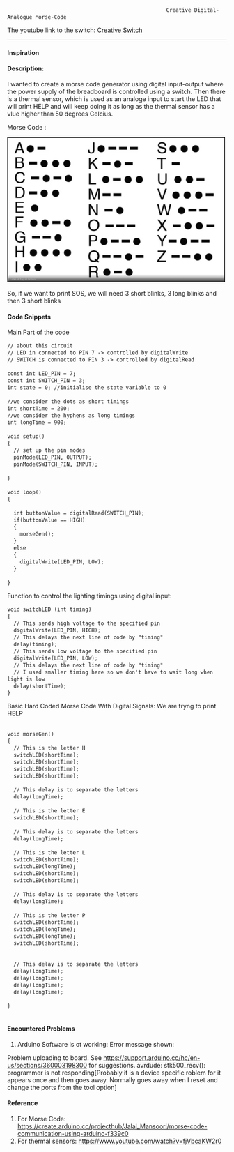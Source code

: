 



                                                       Creative Digital-Analogue Morse-Code
                                                  
                                                  
The youtube link to the switch: [Creative Switch]()

***     

#### Inspiration 



#### Description: 

I wanted to create a morse code generator using digital input-output where the power supply of the breadboard is controlled using a switch.
Then there is a thermal sensor, which is used as an analoge input to start the LED that will print HELP and will keep doing it as long as the thermal sensor has a vlue higher than 50 degrees Celcius.


Morse Code :

<img style="float:center;"  src="https://github.com/maishahoq/Intro-to-IM/blob/main/Assignment/Assignmnet9/Screen%20Shot%202022-04-05%20at%2012.37.55%20PM.png" alt="Sqcorner" width="500"  />  

So, if we want to print SOS, we will need 3 short blinks, 3 long blinks and then 3 short blinks

#### Code Snippets

Main Part of the code
```````````````````````````````````````````````
// about this circuit
// LED in connected to PIN 7 -> controlled by digitalWrite
// SWITCH is connected to PIN 3 -> controlled by digitalRead

const int LED_PIN = 7;
const int SWITCH_PIN = 3;
int state = 0; //initialise the state variable to 0

//we consider the dots as short timings
int shortTime = 200;
//we consider the hyphens as long timings
int longTime = 900;

void setup() 
{
  // set up the pin modes
  pinMode(LED_PIN, OUTPUT);
  pinMode(SWITCH_PIN, INPUT);
 
}

void loop() 
{

  int buttonValue = digitalRead(SWITCH_PIN);
  if(buttonValue == HIGH) 
  {
    morseGen();
  } 
  else 
  {
    digitalWrite(LED_PIN, LOW);
  }
  
}
```````````````````````````````````````````````


Function to control the lighting timings using digital input:
```````````````````````````````````````````````
void switchLED (int timing) 
{
  // This sends high voltage to the specified pin
  digitalWrite(LED_PIN, HIGH);
  // This delays the next line of code by "timing"
  delay(timing);
  // This sends low voltage to the specified pin
  digitalWrite(LED_PIN, LOW);
  // This delays the next line of code by "timing"
  // I used smaller timing here so we don't have to wait long when light is low
  delay(shortTime);
}

```````````````````````````````````````````````



Basic Hard Coded Morse Code With Digital Signals:
We are tryng to print HELP
```````````````````````````````````````````````

void morseGen()
{
  // This is the letter H
  switchLED(shortTime);
  switchLED(shortTime);
  switchLED(shortTime);
  switchLED(shortTime);

  // This delay is to separate the letters
  delay(longTime);
  
  // This is the letter E
  switchLED(shortTime);

  // This delay is to separate the letters
  delay(longTime);

  // This is the letter L
  switchLED(shortTime);
  switchLED(longTime);
  switchLED(shortTime);
  switchLED(shortTime);

  // This delay is to separate the letters
  delay(longTime);
  
  // This is the letter P
  switchLED(shortTime);
  switchLED(longTime);
  switchLED(longTime);
  switchLED(shortTime);
  

  // This delay is to separate the letters
  delay(longTime);
  delay(longTime);
  delay(longTime);
  delay(longTime);

}


```````````````````````````````````````````````


#### Encountered Problems

1. Arduino Software is ot working: Error message shown: 

Problem uploading to board.  See https://support.arduino.cc/hc/en-us/sections/360003198300 for suggestions.
avrdude: stk500_recv(): programmer is not responding[Probably it is a device specific roblem for it appears once and then goes away. Normally goes away when I reset and change the ports from the tool option]


#### Reference
1. For Morse Code: https://create.arduino.cc/projecthub/Jalal_Mansoori/morse-code-communication-using-arduino-f339c0
2. For thermal sensors: https://www.youtube.com/watch?v=fjVbcaKW2r0
